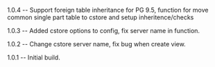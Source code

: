 1.0.4
-- Support foreign table inheritance for PG 9.5, function for move common single part table to cstore and setup inheritence/checks 

1.0.3
-- Added cstore options to config, fix server name in function.

1.0.2 
-- Change cstore server name, fix bug when create view.

1.0.1 
-- Initial build.